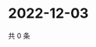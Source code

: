 # 2022-12-03

共 0 条

<!-- BEGIN WEIBO -->
<!-- 最后更新时间 Sat Dec 03 2022 14:00:52 GMT+0800 (China Standard Time) -->

<!-- END WEIBO -->
